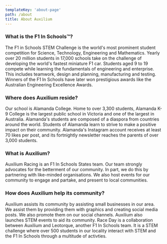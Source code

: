 ```yaml
---
templateKey: 'about-page'
path: /about
title: About Auxilium
---
```

### What is the F1 In Schools™?
The F1 in Schools STEM Challenge is the world's most prominent student competition for Science, Technology, Engineering and Mathematics.
Yearly over 20 million students in 17,000 schools take on the challenge of developing the world's fastest miniature F1 car. Students aged 9 to 19 compete while learning the fundamentals of engineering and enterprise. This includes teamwork, design and planning, manufacturing and testing. Winners of the F1 In Schools have later won prestigious awards like the Australian Engineering Excellence Awards. 

### Where does Auxilium reside?
Our school is Alamanda College. Home to over 3,300 students, Alamanda K-9 College is the largest public school in Victoria and one of the largest in Australia. Alamanda's students are composed of a diaspora from countries around the world. Students of Alamanda learn to strive to make a positive impact on their community. Alamanda's Instagram account receives at least 70 likes per post, and its fortnightly newsletter reaches the parents of over 3,000 students. 

### What is Auxilium?
Auxilium Racing is an F1 In Schools States team. Our team strongly advocates for the betterment of our community. In part, we do this by partnering with like-minded organisations. We also host events for our community to engage and partake, and present to local communities. 

### How does Auxilium help its community?
Auxilium assists its community by assisting small businesses in our area. We assist them by providing them with graphics and creating social media posts. We also promote them on our social channels. Auxilium also launches STEM events to aid its community. Race Day is a collaboration between Auxilium and Leotorque, another F1 In Schools team. It is a STEM challenge where over 500 students in our locality interact with STEM and the F1 In Schools through a multitude of activties.
